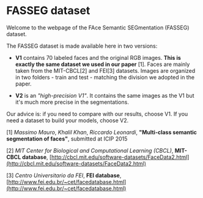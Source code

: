 # FASSEG dataset

Welcome to the webpage of the FAce Semantic SEGmentation (FASSEG) dataset.

The FASSEG dataset is made available here in two versions:

- **V1** contains 70 labeled faces and the original RGB images. **This is exactly the same dataset we used in our paper** [1]. Faces are mainly taken from the MIT-CBCL[2] and FEI[3] datasets. Images are organized in two folders - train and test -  matching the division we adopted in the paper.

- **V2** is an *"high-precision V1"*. It contains the same images as the V1 but it's much more precise in the segmentations. 

Our advice is: if you need to compare with our results, choose V1. If you need a dataset to build your models, choose V2.


[1] *Massimo Mauro*, *Khalil Khan*, *Riccardo Leonardi*, **"Multi-class semantic segmentation of faces"**, submitted at ICIP 2015

[2] *MIT Center for Biological and Computational Learning (CBCL)*, **MIT-CBCL database**, [http://cbcl.mit.edu/software-datasets/FaceData2.html](http://cbcl.mit.edu/software-datasets/FaceData2.html)[3] *Centro Universitario da FEI*, **FEI database**,
[http://www.fei.edu.br/~cet/facedatabase.html](http://www.fei.edu.br/~cet/facedatabase.html)